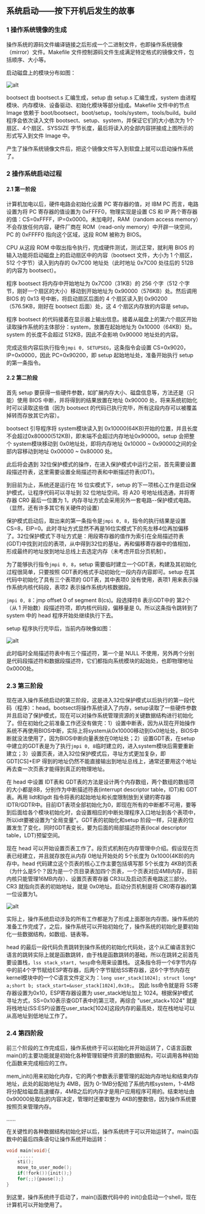 ## 系统启动——按下开机后发生的故事

### 1 操作系统镜像的生成

操作系统的源码文件编译链接之后形成一个二进制文件，也即操作系统镜像（mirror）文件。Makefile 文件控制源码文件生成满足特定格式的镜像文件，包括顺序、大小等。

启动磁盘上的模块分布如图：

![alt](./pictures1/101.png)

bootsect 由 bootsect.s 汇编生成，setup 由 setup.s 汇编生成，system 由进程模块、内存模块、设备驱动、初始化模块等部分组成。Makefile 文件中的节点 Image 依赖于 boot/bootsect，boot/setup，tools/system，tools/build。build 程序会依次读入文件 bootsect、setup、system，并保证它们的大小依次为 1个扇区、4个扇区、SYSSIZE 字节长度，最后将读入的全部内容拼接成上图所示的形式写入到文件 Image 中。

产生了操作系统镜像文件后，把这个镜像文件写入到软盘上就可以启动操作系统了。

### 2 操作系统启动过程

#### 2.1 第一阶段

计算机加电以后，硬件电路会初始化设置 PC 寄存器的值，对 IBM PC 而言，电路设置为将 PC 寄存器的值设置为 0xFFFF0，物理实现是设置 CS 和 IP 两个寄存器的值：CS=0xFFFF，IP=0x0000。未加电时，RAM（random access memory）不会存放任何内容，硬件厂商在 ROM（read-only memory）中开辟一块空间，PC 的 0xFFFF0 指向这个区域，这段 ROM 被称为 BIOS。

CPU 从这段 ROM 中取出指令执行，完成硬件测试，测试正常，就利用 BIOS 的输入功能将启动磁盘上的启动扇区中的内容（bootsect 文件，大小为 1 个扇区，512 个字节）读入到内存的 0x7C00 地址处（此时地址 0x7C00 处往后的 512B 的内容为 bootsect）。

程序 bootsect 将内存中开始地址为 0x7C00（31KB）的 256 个字（512 个字节，刚好一个扇区的大小）移动到开始地址为 0x90000（576KB）处。然后调用 BIOS 的 0x13 号中断，将启动扇区后面的 4 个扇区读入到 0x90200（576.5KB，刚好在 bootsect 后面）处，这 4 个扇区内存放的内容是 setup。

程序 bootsect 的代码接着在显示器上输出信息。接着从磁盘上的第六个扇区开始读取操作系统的主体部分：system，放置在起始地址为 0x10000（64KB）处。system 的长度不会超过 512KB，因此不会影响 0x90000 地址处的内容。

完成这些内容后执行指令`jmpi 0, SETUPSEG`，这条指令会设置 CS=0x9020，IP=0x0000，因此 PC=0x90200，即 setup 起始地址处，准备开始执行 setup 的第一条指令。

#### 2.2 第二阶段

首先 setup 要获得一些硬件参数，如扩展内存大小、磁盘信息等，方法还是（只能）使用 BIOS 中断，并将得到的结果放置在地址 0x90000 处，将来系统初始化时可以读取这些值（因为 bootsect 的代码已执行完毕，所有这段内存可以被覆盖掉转而存放其它内容）。

bootsect 引导程序将 system模块读入到 0x10000(64KB)开始的位置，并且长度不会超过0x80000(512KB)，即末端不会超过内存地址0x90000。setup 会把整个 system模块移动到 0x0地址处，即将内存地址 0x10000 ~ 0x90000之间的全部内容移动到地址 0x00000 ~ 0x80000 处。

此后将会遇到 32位保护模式的操作，在进入保护模式中运行之前，首先需要设置段描述符表，这里需要设置全局描述符表和中断描述符表(IDT)。

到目前为止，系统还是运行在 16 位实模式下，setup 的下一项核心工作是启动保护模式，让程序代码可以寻址到 32 位地址空间。将 A20 号地址线选通，并将寄存器 CR0 最后一位置为 1，内存寻址方式会采用另外一套电路--保护模式电路。（显然，还有许多其它有关硬件的设置）

保护模式启动后，取出来的第一条指令是`jmpi 0, 8`，指令的执行结果是设置 CS=8，EIP=0。此时寻址方式显然不再是16位实模式下的先左移4位再加偏移了。32位保护模式下寻址方式是：用段寄存器的值作为索引在全局描述符表(GDT)中找到对应的表项，从中得到32位的基址，再和偏移寄存器中的值相加，形成最终的地址放到地址总线上去选定内存（未考虑开启分页机制）。

为了能够执行指令`jmpi 0, 8`，setup 需要临时建立一个GDT表，构建及其初始化过程很简单，只要按照 GDT表的格式手动初始化一段内存内容即可。setup 在其代码中初始化了具有三个表项的 GDT表，其中表项0 没有使用，表项1 用来表示操作系统内核代码段，表项2 表示操作系统内核数据段。

`jmpi 0, 8`：jmp offset 0 of segment 8(cs)。段选择符8 表示GDT中的 第2个（从 1 开始数）段描述符项，即内核代码段，偏移量是 0。所以这条指令跳转到了system 中的 head 程序开始处继续执行下去。

setup 程序执行完毕后，当前内存映像如图：

![alt](./pictures1/102.png)

此时临时全局描述符表中有三个描述符，第一个是 NULL 不使用，另外两个分别是代码段描述符和数据段描述符，它们都指向系统模块的起始处，也即物理地址 0x0000处。

### 2.3 第三阶段

现在进入操作系统启动的第三阶段，这是进入32位保护模式以后执行的第一段代码（程序）：head。bootsect将操作系统读入了内存，setup读取了一些硬件参数并且启动了保护模式，现在可以对操作系统管理资源的关键数据结构进行初始化了。但在初始化之前准备工作还没有做完：1）设置中断表，因为从现在开始操作系统不再使用BIOS中断，实际上将system从0x10000移动到0x0地址处，BIOS中断就没法使用了，因为BIOS中断向量表放在0地址处；2）设置GDT表，在setup中建立的GDT表是为了执行`jmpi 0, 8`临时建立的，进入system模块后需要重新建立；3）设置页表，进入32位保护模式后，寻址方式更加复杂，即 GDT[CS]+EIP 得到的地址仍然不能直接输出到地址总线上，通常还要用这个地址再去查一次页表才能得到真正的物理地址。

在 head 中设置 IDT表和 GDT表的方法是设计两个内存数组，两个数组的数组项的大小都是8B，分别作为中断描述符表(interrupt descriptor table，IDT)和 GDT表。再用 lidt和lgdt 指令将表的起始地址和长度限制放到关键的寄存器IDTR/GDTR中。目前IDT表项全部初始化为0，即现在所有的中断都不可用，要等到后面给各个模块初始化时，会设置相应的中断处理程序入口地址到各个表项中，所以idt要被设置为“全局变量”。GDT表的初始化和setup 阶段一样，只是表的位置发生了变化，同时GDT表变长，要为后面的局部描述符表(local descriptor table，LDT)预留空间。

现在 head 可以开始设置页表工作了。段页式机制在内存管理中介绍。假设现在页表已经建立，并且就存放在从内存 0地址开始处的 5个长度为 0x1000(4KB)的内存中。head 代码建立这个页表的核心工作主要包括填写那 5个长度为 4KB的页表（为什么是5个？因为是一个页目录表加四个页表，一个页表对应4MB内存，目前内核只能管理16MB内存）、设置页表寄存器 CR3以及启动页表电路这三部分。CR3 就指向页表的初始地址，就是 0x0地址。启动分页机制是将 CR0寄存器的第一位设置为1。

![alt](./pictures1/103.png)

实际上，操作系统启动涉及的所有工作都是为了形成上面那张内存图，操作系统的准备工作完成了，之后，操作系统可以开始初始化了，操作系统的初始化是要初始化一些数据结构，如数组、链表等。

head 的最后一段代码负责跳转到操作系统的初始化代码处，这个从汇编语言到C语言的跳转实际上就是函数跳转，由于栈是函数跳转的基础，所以在跳转之前首先要设置栈，`lss stack_start, %esp`命令用来设置栈。
这条指令将一个6字节内存中的前4个字节赋给ESP寄存器，后两个字节赋给SS寄存器，这6个字节内存在 kernel模块中的一个C语言文件定义为：`long user_stack[1024]; struct long* a;short b; stack_start=&user_stack[1024],0x10;`。
因此 lss命令就是将 SS寄存器设置为0x10，ESP寄存器设置为 user_stack地址加上 1024。根据保护模式寻址方式，SS=0x10表示查GDT表中的第三项，再综合 "user_stack+1024" 就是将栈地址(SS:ESP)设置在user_stack[1024]这段内存的最高处，现在栈地址可以从高地址到低地址工作了。

### 2.4 第四阶段

前三个阶段的工作完成后，操作系统终于可以初始化并开始运转了，C语言函数main()的主要功能就是初始化各种管理软硬件资源的数据结构，可以调用各种初始化函数来完成相应的工作。

mem_init()用来初始化内存，它的两个参数表示要管理的起始内存地址和结束内存地址，此处的起始地址为 4MB，因为 0-1MB分配给了系统内核system，1-4MB将分配给磁盘高速缓存，4MB之后的内存才是用户应用程序可用的。结束地址由0x90000处取出的内容决定，管理时还要取整为 4KB的整数倍，因为操作系统要按照页来管理内存。

......

在关键性的各种数据结构初始化好以后，操作系统终于可以开始运转了。main()函数中的最后四条语句让操作系统开始运转：

```C++
void main(void){
    ......
    sti();
    move_to_user_mode();
    if(!fork()){init();}
    for(;;){pause();}
}
```

到这里，操作系统终于启动了，main()函数代码中的 init()会启动一个shell，现在计算机可以开始使用了。
